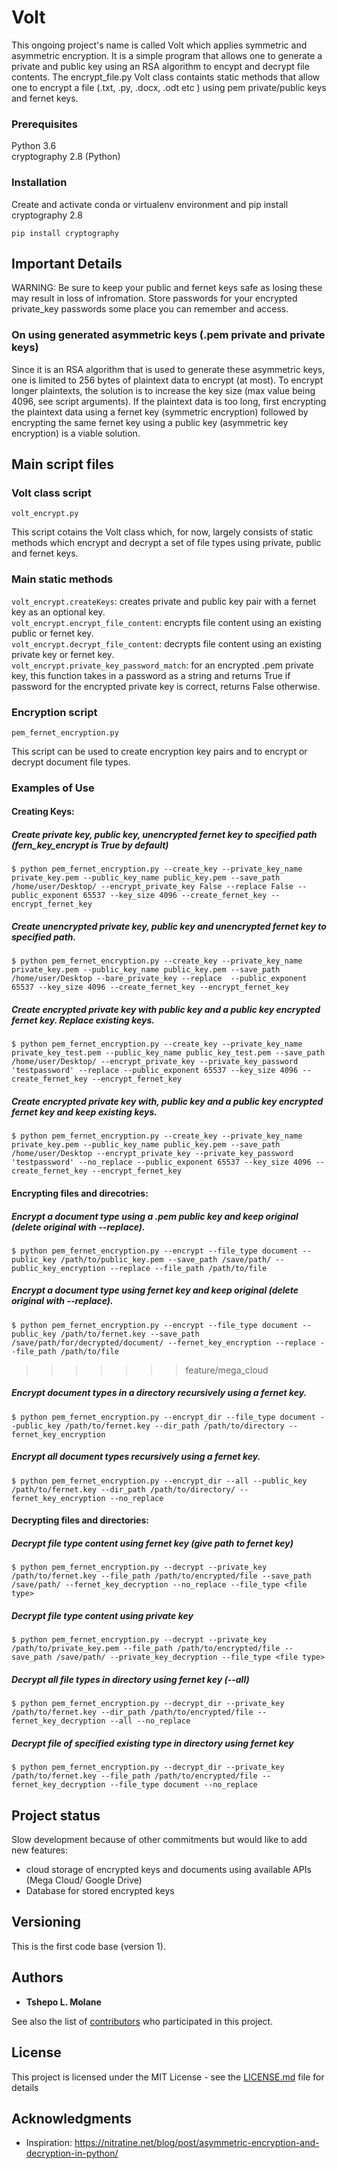 # Volt 

This ongoing project's name is called Volt which applies symmetric and asymmetric encryption. It is a simple program that allows one to generate a private and public key using an RSA algorithm to encypt and decrypt file contents. The encrypt_file.py Volt class containts static methods that allow one to encrypt a file (.txt, .py, .docx, .odt etc ) using pem private/public keys and fernet keys.  

### Prerequisites

Python 3.6  
cryptography 2.8 (Python)

### Installation
Create and activate conda or virtualenv environment and pip install cryptography 2.8

```
pip install cryptography
```
## Important Details
WARNING: Be sure to keep your public and fernet keys safe as losing these may result in loss of infromation. Store passwords for your encrypted private_key passwords some place you can remember and access.

### On using generated asymmetric keys (.pem private and private keys) 
Since it is an RSA algorithm that is used to generate these asymmetric keys, one is limited to 256 bytes of plaintext data to encrypt (at most). To encrypt longer plaintexts,  the solution is to increase the key size (max value being 4096, see script arguments). If the plaintext data is too long, first encrypting the plaintext data using a fernet key (symmetric encryption) followed by encrypting the same fernet key using a public key (asymmetric key encryption) is a viable solution.  



## Main script files
### Volt class script
```
volt_encrypt.py
```
This script cotains the Volt class which, for now, largely consists of static methods which encrypt and decrypt a set of file types using private, public and fernet keys. 

### Main static methods
```volt_encrypt.createKeys```: creates private and public key pair with a fernet key as an optional key.  
```volt_encrypt.encrypt_file_content```: encrypts file content using an existing public or fernet key.   
```volt_encrypt.decrypt_file_content```: decrypts file content using an existing private key or fernet key.   
```volt_encrypt.private_key_password_match```: for an encrypted .pem private key, this function takes in a password as a string and returns True if password for the encrypted private key is correct, returns False otherwise.

### Encryption script
```
pem_fernet_encryption.py
```
This script can be used to create encryption key pairs and to encrypt or decrypt document file types.

### Examples of Use
#### Creating Keys:

##### Create private key, public key, unencrypted fernet key to specified path (fern_key_encrypt is True by default)
```$ python pem_fernet_encryption.py --create_key --private_key_name private_key.pem --public_key_name public_key.pem --save_path /home/user/Desktop/ --encrypt_private_key False --replace False --public_exponent 65537 --key_size 4096 --create_fernet_key --encrypt_fernet_key ```

##### Create unencrypted private key, public key and unencrypted fernet key to specified path.
```$ python pem_fernet_encryption.py --create_key --private_key_name private_key.pem --public_key_name public_key.pem --save_path /home/user/Desktop --bare_private_key --replace  --public_exponent 65537 --key_size 4096 --create_fernet_key --encrypt_fernet_key ```

##### Create encrypted private key with public key and a public key encrypted fernet key. Replace existing keys.
```$ python pem_fernet_encryption.py --create_key --private_key_name private_key_test.pem --public_key_name public_key_test.pem --save_path /home/user/Desktop/ --encrypt_private_key --private_key_password 'testpassword' --replace --public_exponent 65537 --key_size 4096 --create_fernet_key --encrypt_fernet_key ```

##### Create encrypted private key with, public key and a public key encrypted fernet key and keep existing keys.
``` $ python pem_fernet_encryption.py --create_key --private_key_name private_key.pem --public_key_name public_key.pem --save_path /home/user/Desktop --encrypt_private_key --private_key_password 'testpassword' --no_replace --public_exponent 65537 --key_size 4096 --create_fernet_key --encrypt_fernet_key ```
#### Encrypting files and direcotries:

##### Encrypt a document type using a .pem public key and keep original (delete original with --replace).
```$ python pem_fernet_encryption.py --encrypt --file_type document --public_key /path/to/public_key.pem --save_path /save/path/ --public_key_encryption --replace --file_path /path/to/file ```

##### Encrypt a document type using fernet key and keep original (delete original with --replace).
```$ python pem_fernet_encryption.py --encrypt --file_type document --public_key /path/to/fernet.key --save_path /save/path/for/decrypted/document/ --fernet_key_encryption --replace --file_path /path/to/file ```
>>>>>>> feature/mega_cloud

##### Encrypt document types in a directory recursively using a fernet key.
```$ python pem_fernet_encryption.py --encrypt_dir --file_type document --public_key /path/to/fernet.key --dir_path /path/to/directory --fernet_key_encryption ```

##### Encrypt all document types recursively using a fernet key.
```$ python pem_fernet_encryption.py --encrypt_dir --all --public_key /path/to/fernet.key --dir_path /path/to/directory/ --fernet_key_encryption --no_replace ```

#### Decrypting files and directories:

##### Decrypt file type content using fernet key (give path to fernet key)
```$ python pem_fernet_encryption.py --decrypt --private_key /path/to/fernet.key --file_path /path/to/encrypted/file --save_path /save/path/ --fernet_key_decryption --no_replace --file_type <file type> ```

##### Decrypt file type content using private key 
```$ python pem_fernet_encryption.py --decrypt --private_key /path/to/private_key.pem --file_path /path/to/encrypted/file --save_path /save/path/ --private_key_decryption --file_type <file type> ```


##### Decrypt all file types in directory using fernet key (--all)
```$ python pem_fernet_encryption.py --decrypt_dir --private_key /path/to/fernet.key --dir_path /path/to/encrypted/file --fernet_key_decryption --all --no_replace ```

##### Decrypt file of specified existing type in directory using fernet key 
```$ python pem_fernet_encryption.py --decrypt_dir --private_key /path/to/fernet.key --file_path /path/to/encrypted/file --fernet_key_decryption --file_type document --no_replace ```

## Project status
Slow development because of other commitments but would like to add new features:  
- cloud storage of encrypted keys and documents using available APIs (Mega Cloud/ Google Drive)
- Database for stored encrypted keys

## Versioning
This is the first code base (version 1).
## Authors

* **Tshepo L. Molane**

See also the list of [contributors](https://github.com/your/project/contributors) who participated in this project.

## License

This project is licensed under the MIT License - see the [LICENSE.md](LICENSE.md) file for details

## Acknowledgments
* Inspiration: https://nitratine.net/blog/post/asymmetric-encryption-and-decryption-in-python/
